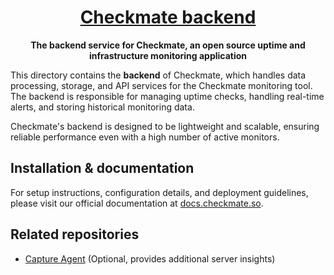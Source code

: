 <h1 align="center"><a href="https://bluewavelabs.ca" target="_blank">Checkmate backend</a></h1>

<p align="center"><strong>The backend service for Checkmate, an open source uptime and infrastructure monitoring application</strong></p>

This directory contains the **backend** of Checkmate, which handles data processing, storage, and API services for the Checkmate monitoring tool. The backend is responsible for managing uptime checks, handling real-time alerts, and storing historical monitoring data.

Checkmate's backend is designed to be lightweight and scalable, ensuring reliable performance even with a high number of active monitors.

## Installation & documentation

For setup instructions, configuration details, and deployment guidelines, please visit our official documentation at [docs.checkmate.so](https://docs.checkmate.so).

## Related repositories

- [Capture Agent](https://github.com/bluewave-labs/capture) (Optional, provides additional server insights)
